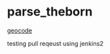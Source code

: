 # parse_theborn

[geocode](https://api.ncloud-docs.com/docs/ai-naver-mapsgeocoding-geocode)

testing pull reqeust using jenkins2
